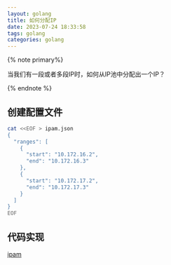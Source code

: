 ```yaml
---
layout: golang
title: 如何分配IP
date: 2023-07-24 18:33:58
tags: golang
categories: golang
---
```



{% note primary%}

当我们有一段或者多段IP时，如何从IP池中分配出一个IP？

{% endnote %}

<!-- more -->

## 创建配置文件

```sh
cat <<EOF > ipam.json
{
  "ranges": [
    {
      "start": "10.172.16.2",
      "end": "10.172.16.3"
    },
    {
      "start": "10.172.17.2",
      "end": "10.172.17.3"
    }
  ]
}
EOF
```

## 代码实现

[ipam](https://github.com/oldwang12/ipam)
